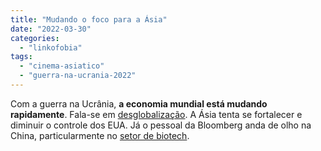 ```yaml
---
title: "Mudando o foco para a Ásia"
date: "2022-03-30"
categories: 
  - "linkofobia"
tags: 
  - "cinema-asiatico"
  - "guerra-na-ucrania-2022"
---
```


Com a guerra na Ucrânia, **a economia mundial está mudando rapidamente**. Fala-se em [desglobalização](https://www.youtube.com/watch?v=sHBFBgbb8kA). A Ásia tenta se fortalecer e diminuir o controle dos EUA. Já o pessoal da Bloomberg anda de olho na China, particularmente no [setor de biotech](https://www.youtube.com/watch?v=fKO6vW-_Xvg).
